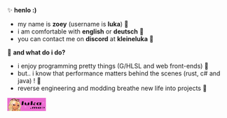 ✨ **henlo :)**
<br>
- my name is **zoey** (username is **luka**) 🌺 
- i am comfortable with **english** or **deutsch** 🫶
- you can contact me on **discord** at **kleineluka** 🍨


🌈 **and what do i do?**
<br>
- i enjoy programming pretty things (G/HLSL and web front-ends) 🌼
- but.. i know that performance matters behind the scenes (rust, c# and java) ! 🧃
- reverse engineering and modding breathe new life into projects 🐸

<a href="https://www.luka.moe">
  <img src="blinkie.gif" alt="Luka Blinkie">
</a>
